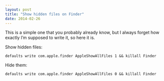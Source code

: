 ```yaml
---
layout: post
title: "Show hidden files on Finder"
date: 2014-02-26
---
```


This is a simple one that you probably already know, but I always forget how exactly I’m supposed to write it, so here it is.

Show hidden files:

	defaults write com.apple.finder AppleShowAllFiles 1 && killall Finder

Hide them:

	defaults write com.apple.finder AppleShowAllFiles 0 && killall Finder